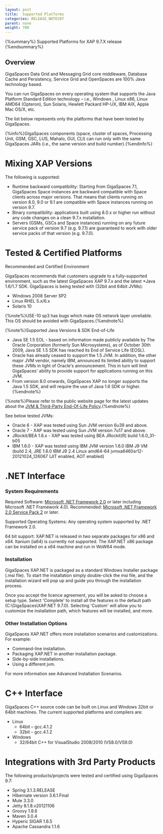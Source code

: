 ```yaml
---
layout: post
title:  Supported Platforms
categories: RELEASE_NOTES97
parent: none
weight: 700
---
```


{%summary%} Supported Platforms for XAP 9.7.X release {%endsummary%}

## Overview

GigaSpaces Data Grid and Messaging Grid core middleware, Database Cache and Persistency, Service Grid and OpenSpaces are 100% Java technology based.

You can run GigaSpaces on every operating system that supports the Java Platform Standard Edition technology – i.e., Windows , Linux x86, Linux AMD64 (Opteron), Sun Solaris, Hewlett Packard HP-UX, IBM AIX, Apple Mac OS/X, etc.

The list below represents only the platforms that have been tested by GigaSpaces.

{%info%}GigaSpaces components (space, cluster of spaces, Processing Unit, GSM, GSC, LUS, Mahalo, GUI, CLI) can run only with the same GigaSpaces JARs (i.e., the same version and build number).{%endinfo%}

# Mixing XAP Versions
The following is supported:

- Runtime backward compatibility: Starting from GigaSpaces 7.1, GigaSpaces Space instances are backward compatible with Space clients across major versions. That means that clients running on version 8.0, 9.0 or 9.1 are compatible with Space instances running on version 9.7.
- Binary compatibility: applications built using 8.0.x or higher run without any code changes on a clean 9.7.x installation.
- Servers (GSMs, GSCs and Space instances) running on any future service pack of version 9.7 (e.g. 9.7.1) are guaranteed to work with older service packs of that version (e.g. 9.7.0).


# Tested & Certified Platforms

Recommended and Certified Environment

GigaSpaces recommends that customers upgrade to a fully-supported environment, such as the latest GigaSpaces XAP 9.7.x and the latest *Java 1.6/1.7 SDK.
GigaSpaces is being tested with (32bit and 64bit JVMs):

- Windows 2008 Server SP2
- Linux RHEL 5.x/6.x
- Solaris 10

{%note%}USE-10 sp3 has bugs which make OS network layer unreliable. This OS should be avoided with GigaSpaces.{%endnote%}

{%note%}Supported Java Versions & SDK End-of-Life
- Java SE 1.5 EOL - based on information made publicly available by The Oracle Corporation (formerly Sun Microsystems), as of October 30th 2009, Java SE 1.5 SDK has reached its End of Service Life (EOSL).
- Oracle has already ceased to support the 1.5 JVM. In addition, the other major JVM vendor, namely IBM, announced its limited ability to support these JVMs in light of Oracle's announcement. This in turn will limit GigaSpaces' ability to provide support for applications running on this JVM.
- From version 8.0 onwards, GigaSpaces XAP no longer supports the Java 1.5 SDK, and will require the use of Java 1.6 SDK or higher.
{%endnote%}

{%note%}Please refer to the public website page for the latest updates about the [JVM & Third-Party End-Of-Life Policy](http://www.gigaspaces.com/EOL).{%endnote%}

See below tested JVMs:

- Oracle 6 - XAP was tested using Sun JVM version 6u39 and above.
- Oracle 7 - XAP was tested using Sun JVM version 7u17 and above.
- JRockit/BEA 1.6.x - XAP was tested using BEA JRockit(R) build 1.6.0_31-b05
- IBM 1.6.0 - XAP was tested using IBM JVM version 1.6.0 IBM J9 VM (build 2.4, JRE 1.6.0 IBM J9 2.4 Linux amd64-64 jvmxa6460sr12-20121024_126067 (JIT enabled, AOT enabled)


# .NET Interface


### System Requirements
Required Software: [Microsoft .NET Framework 2.0](http://msdn.microsoft.com/en-us/vstudio/aa496123) or later including Microsoft .NET Framework 4.0).
Recommended: [Microsoft .NET Framework 2.0 Service Pack 2](http://www.microsoft.com/en-us/download/details.aspx?id=1639) or later.

Supported Operating Systems: Any operating system supported by .NET Framework 2.0.

64 bit support: XAP.NET is released in two separate packages for x86 and x64. Itanium (ia64) is currently not supported. The XAP.NET x86 package can be installed on a x64 machine and run in WoW64 mode.

### Installation
GigaSpaces XAP.NET is packaged as a standard Windows Installer package (.msi file). To start the installation simply double-click the msi file, and the installation wizard will pop up and guide you through the installation process.

Once you accept the licence agreement, you will be asked to choose a setup type. Select 'Complete' to install all the features in the default path (C:\GigaSpaces\XAP.NET 9.7.0). Selecting 'Custom' will allow you to customize the installation path, which features will be installed, and more.

### Other Installation Options
GigaSpaces XAP.NET offers more installation scenarios and customizations. For example:

- Command-line installation.
- Packaging XAP.NET in another installation package.
- Side-by-side installations.
- Using a different jvm.

For more information see Advanced Installation Scenarios.

# C++ Interface
GigaSpaces C++ source code can be built on Linux and Windows 32bit or 64bit machines.
The current supported platforms and compilers are:

- Linux
   * 64bit – gcc.4.1.2
   * 32bit – gcc.4.1.2
- Windows
   * 32/64bit C++ for VisualStudio 2008/2010 (VS8.0/VS9.0)


# Integrations with 3rd Party Products
The following products/projects were tested and certified using GigaSpaces 9.7:

- Spring 3.1.3.RELEASE
- Hibernate version 3.6.1.Final
- Mule 3.3.0
- Jetty 8.1.8.v20121106
- Groovy 1.8.6
- Maven 3.0.4
- Hyperic SIGAR 1.6.5
- Apache Cassandra 1.1.6